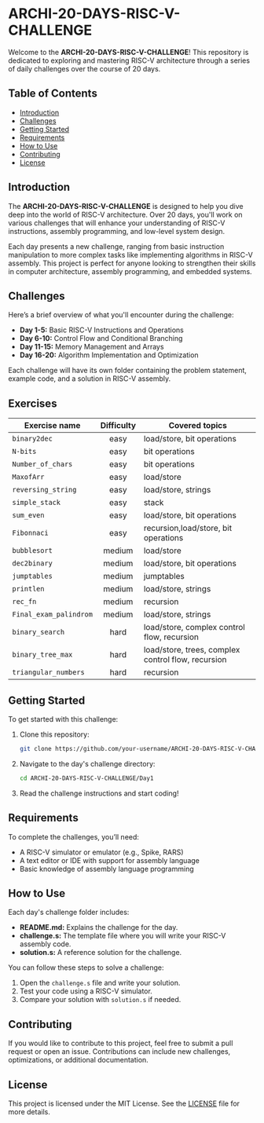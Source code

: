 # ARCHI-20-DAYS-RISC-V-CHALLENGE

Welcome to the **ARCHI-20-DAYS-RISC-V-CHALLENGE**! This repository is dedicated to exploring and mastering RISC-V architecture through a series of daily challenges over the course of 20 days.

## Table of Contents

- [Introduction](#introduction)
- [Challenges](#challenges)
- [Getting Started](#getting-started)
- [Requirements](#requirements)
- [How to Use](#how-to-use)
- [Contributing](#contributing)
- [License](#license)

## Introduction

The **ARCHI-20-DAYS-RISC-V-CHALLENGE** is designed to help you dive deep into the world of RISC-V architecture. Over 20 days, you'll work on various challenges that will enhance your understanding of RISC-V instructions, assembly programming, and low-level system design.

Each day presents a new challenge, ranging from basic instruction manipulation to more complex tasks like implementing algorithms in RISC-V assembly. This project is perfect for anyone looking to strengthen their skills in computer architecture, assembly programming, and embedded systems.

## Challenges

Here’s a brief overview of what you'll encounter during the challenge:

- **Day 1-5:** Basic RISC-V Instructions and Operations
- **Day 6-10:** Control Flow and Conditional Branching
- **Day 11-15:** Memory Management and Arrays
- **Day 16-20:** Algorithm Implementation and Optimization

Each challenge will have its own folder containing the problem statement, example code, and a solution in RISC-V assembly.


## Exercises
| Exercise name | Difficulty | Covered topics|
|---------------|:----------:|---------------|
| `binary2dec` | easy | load/store, bit operations|
| `N-bits` | easy| bit operations|
| `Number_of_chars` | easy| bit operations|
| `MaxofArr` | easy | load/store|
| `reversing_string` | easy| load/store, strings|
| `simple_stack` | easy| stack|
| `sum_even` | easy| load/store, bit operations|
|`Fibonnaci`|easy|recursion,load/store, bit operations|
| `bubblesort` | medium| load/store|
| `dec2binary` | medium| load/store, bit operations|
| `jumptables` | medium| jumptables |
| `printlen` | medium| load/store, strings|
| `rec_fn` | medium| recursion|
|`Final_exam_palindrom`|medium|load/store, strings|
| `binary_search` | hard| load/store, complex control flow, recursion|
| `binary_tree_max` | hard| load/store, trees, complex control flow, recursion|
| `triangular_numbers` | hard| recursion|

## Getting Started

To get started with this challenge:

1. Clone this repository:
    ```sh
    git clone https://github.com/your-username/ARCHI-20-DAYS-RISC-V-CHALLENGE.git
    ```
2. Navigate to the day's challenge directory:
    ```sh
    cd ARCHI-20-DAYS-RISC-V-CHALLENGE/Day1
    ```
3. Read the challenge instructions and start coding!

## Requirements

To complete the challenges, you’ll need:

- A RISC-V simulator or emulator (e.g., Spike, RARS)
- A text editor or IDE with support for assembly language
- Basic knowledge of assembly language programming

## How to Use

Each day's challenge folder includes:

- **README.md:** Explains the challenge for the day.
- **challenge.s:** The template file where you will write your RISC-V assembly code.
- **solution.s:** A reference solution for the challenge.

You can follow these steps to solve a challenge:

1. Open the `challenge.s` file and write your solution.
2. Test your code using a RISC-V simulator.
3. Compare your solution with `solution.s` if needed.

## Contributing

If you would like to contribute to this project, feel free to submit a pull request or open an issue. Contributions can include new challenges, optimizations, or additional documentation.

## License

This project is licensed under the MIT License. See the [LICENSE](LICENSE) file for more details.
